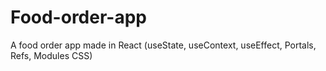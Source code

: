 # Food-order-app
A food order app made in React (useState, useContext, useEffect, Portals, Refs, Modules CSS)
